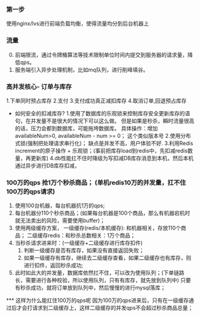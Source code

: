 ### 第一步
 使用nginx/lvs进行前端负载均衡，使得流量均分到后台机器上

### 流量
0. 前端限流，通过令牌桶算法等技术限制单位时间内提交到服务器的请求量，降低qps。
1. 服务端引入异步处理机制，比如mq队列，进行削峰填谷。

### 高并发核心- 订单与库存
1.下单同时预占库存
2.支付
3.支付成功真正减扣库存
4.取消订单,回退预占库存

- 如何安全的扣减库存?
1.使用了数据库的乐观锁来控制库存安全更新库存的语句，在并发量不是很大的情况下可以这么做。
  但是如果是秒杀，瞬时流量很高的话，压力会都到数据库，可能拖垮数据库。
   具体操作：增加availableNum>0, availableNum - num >= 0； 这个类似版本号
2.使用分布式锁(强制把处理请求串行化)； 缺点是并发不高，用户体验不好.
3.利用Redis increment的原子操作 + 乐观锁；(事前把库存load到redis中，先扣减redis数量，再更新库)
4.db性能扛不住时降级为写扣减DB库存消息到本机，然后本机通过异步进行DB库存扣减，


### 100万的qps 抢1万个秒杀商品； (单机redis10万的并发量，扛不住100万的qps请求)
1. 使用100台机器，每台机器抗1万的qps;
2. 每台机器分110个秒杀商品；(如果每台机器是100个商品，那么有机器宕机时就无法卖出的风险，需要使用buffer)；
3. 使用两级缓存方案，
    一级缓存(redis/本机缓存): 和机器相关，存放110个商品；
    二级缓存redis：和秒杀总数相关：1万个商品；
4. 当秒杀请求进来时：(一级缓存+二级缓存进行库存扣件)
    1. 判断一级缓存是否有库存，如果没有直接返回失败；
    2. 如果一级缓存有库存，继续去二级缓存查看，如果二级缓存也有库存，则进行扣件，返回秒杀成功;
5. 此时如此大的并发量，数据库依然扛不住，可以改为使用队列；(下单链路长，需要进行各种校验，所以使用队列，只有有库存，就先放到队列中)
    只要有秒杀成功，就将订单放到队列中，然后慢慢的进行mysql落库；

*** 这样为什么能扛住100万的qps呢
    因为100万的qps进来后，只有在一级缓存通过后才会打请求到二级缓存上，这样二级缓存的并发qps不会超过秒杀商品总量；